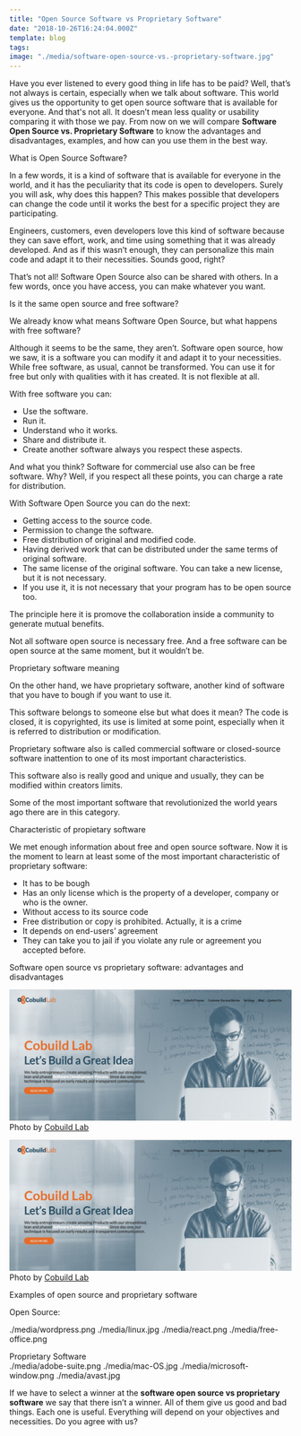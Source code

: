 ```yaml
---
title: "Open Source Software vs Proprietary Software"
date: "2018-10-26T16:24:04.000Z"
template: blog
tags:
image: "./media/software-open-source-vs.-proprietary-software.jpg"
---
```


Have you ever listened to every good thing in life has to be paid? Well, that’s not always is certain, especially when we talk about software. This world gives us the opportunity to get open source software that is available for everyone. And that's not all. It doesn’t mean less quality or usability comparing it with those we pay. From now on we will compare **Software Open Source vs. Proprietary Software** to know the advantages and disadvantages, examples, and how can you use them in the best way.

<title-2>What is Open Source Software?</title-2>

In a few words, it is a kind of software that is available for everyone in the world, and it has the peculiarity that its code is open to developers. Surely you will ask, why does this happen? This makes possible that developers can change the code until it works the best for a specific project they are participating.

Engineers, customers, even developers love this kind of software because they can save effort, work, and time using something that it was already developed. And as if this wasn’t enough, they can personalize this main code and adapt it to their necessities. Sounds good, right?   

That’s not all! Software Open Source also can be shared with others. In a few words, once you have access, you can make whatever you want.

<title-3>Is it the same open source and free software?</title-2>


We already know what means Software Open Source, but what happens with free software?

Although it seems to be the same, they aren’t. Software open source, how we saw, it is a software you can modify it and adapt it to your necessities. While free software, as usual, cannot be transformed. You can use it for free but only with qualities with it has created. It is not flexible at all.

<title-4>With free software you can:</title-4>

* Use the software.
* Run it.
* Understand who it works.
* Share and distribute it.
* Create another software always you respect these aspects.

And what you think? Software for commercial use also can be free software. Why? Well, if you respect all these points, you can charge a rate for distribution.

<title-4>With Software Open Source you can do the next:</title-4>

* Getting access to the source code.
* Permission to change the software. 
* Free distribution of original and modified code. 
* Having derived work that can be distributed under the same terms of original software.
* The same license of the original software. You can take a new license, but it is not necessary.
* If you use it, it is not necessary that your program has to be open source too.

The principle here it is promove the collaboration inside a community to generate mutual benefits. 

Not all software open source is necessary free. And a free software can be open source at the same moment, but it wouldn’t be.

<title-2>Proprietary software meaning</title-2>

On the other hand, we have proprietary software, another kind of software that you have to bough if you want to use it.

This software belongs to someone else but what does it mean? The code is closed, it is copyrighted, its use is limited at some point, especially when it is referred to distribution or modification. 

Proprietary software also is called commercial software or closed-source software inattention to one of its most important characteristics. 

This software also is really good and unique and usually, they can be modified within creators limits.  

Some of the most important software that revolutionized the world years ago there are in this category.

<title-4>Characteristic of propietary software</title-2>

We met enough information about free and open source software. Now it is the moment to learn at least some of the most important characteristic of proprietary software:

* It has to be bough 
* Has an only license which is the property of a developer, company or who is the owner.
* Without access to its source code
* Free distribution or copy is prohibited. Actually, it is a crime
* It depends on end-users’ agreement 
* They can take you to jail if you violate any rule or agreement you accepted before.

<title-3>Software open source vs proprietary software: advantages and disadvantages</title-3>

![idea-acceleration](./media/cobuild-lab-in-miami.jpg)
<credits>Photo by [Cobuild Lab](https://cobuildlab.com/)<credits>  
  
![idea-acceleration](./media/cobuild-lab-in-miami.jpg)
<credits>Photo by [Cobuild Lab](https://cobuildlab.com/)<credits>  

<title-2>Examples of open source and proprietary software</title-2>

Open Source: 

<carousel folder='blog'>
./media/wordpress.png
./media/linux.jpg
./media/react.png
./media/free-office.png
</carousel>  

Proprietary Software  
<carousel folder='blog'>
./media/adobe-suite.png
./media/mac-OS.jpg
./media/microsoft-window.png
./media/avast.jpg
</carousel>


If we have to select a winner at the **software open source vs proprietary software** we say that there isn’t a winner. All of them give us good and bad things. Each one is useful. Everything will depend on your objectives and necessities. Do you agree with us? 
